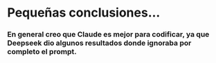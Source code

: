 # Pequeñas conclusiones...

### En general creo que Claude es mejor para codificar, ya que Deepseek dio algunos resultados donde ignoraba por completo el prompt.